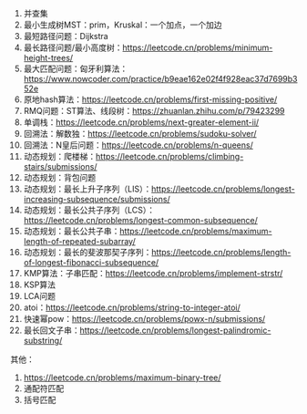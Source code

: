1. 并查集
2. 最小生成树MST：prim，Kruskal：一个加点，一个加边
3. 最短路径问题：Dijkstra
4. 最长路径问题/最小高度树：https://leetcode.cn/problems/minimum-height-trees/
2. 最大匹配问题：匈牙利算法：https://www.nowcoder.com/practice/b9eae162e02f4f928eac37d7699b352e
3. 原地hash算法：https://leetcode.cn/problems/first-missing-positive/
4. RMQ问题：ST算法、线段树：https://zhuanlan.zhihu.com/p/79423299
5. 单调栈：https://leetcode.cn/problems/next-greater-element-ii/
6. 回溯法：解数独：https://leetcode.cn/problems/sudoku-solver/
7. 回溯法：N皇后问题：https://leetcode.cn/problems/n-queens/
8. 动态规划：爬楼梯：https://leetcode.cn/problems/climbing-stairs/submissions/
9. 动态规划：背包问题
10. 动态规划：最长上升子序列（LIS）：https://leetcode.cn/problems/longest-increasing-subsequence/submissions/
11. 动态规划：最长公共子序列（LCS）：https://leetcode.cn/problems/longest-common-subsequence/
12. 动态规划：最长公共子串：https://leetcode.cn/problems/maximum-length-of-repeated-subarray/
13. 动态规划：最长的斐波那契子序列：https://leetcode.cn/problems/length-of-longest-fibonacci-subsequence/
14. KMP算法：子串匹配：https://leetcode.cn/problems/implement-strstr/
15. KSP算法
16. LCA问题
17. atoi：https://leetcode.cn/problems/string-to-integer-atoi/
18. 快速幂pow：https://leetcode.cn/problems/powx-n/submissions/
19. 最长回文子串：https://leetcode.cn/problems/longest-palindromic-substring/

其他：
1. https://leetcode.cn/problems/maximum-binary-tree/
2. 通配符匹配
3. 括号匹配
